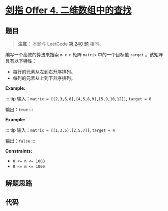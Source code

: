 # [剑指 Offer 4. 二维数组中的查找](https://leetcode.cn/problems/er-wei-shu-zu-zhong-de-cha-zhao-lcof/)

## 题目

> **注意：** 本题与 LeetCode [第 240 题](./0240.md) 相同。

编写一个高效的算法来搜索 `m x n` 矩阵 `matrix` 中的一个目标值 `target` 。该矩阵具有以下特性：

- 每行的元素从左到右升序排列。
- 每列的元素从上到下升序排列。

**Example:**

::: tip
输入：`matrix = [[2,3,6,8],[4,5,8,9],[5,9,10,12]]`, `target = 8`

输出：`true`
:::

**Example:**

::: tip
输入：`matrix = [[1,3,5],[2,5,7]]`, `target = 4`

输出：`false`
:::

**Constraints:**

- `0 <= n <= 1000`
- `0 <= m <= 1000`

## 解题思路

## 代码

```javascript

```
